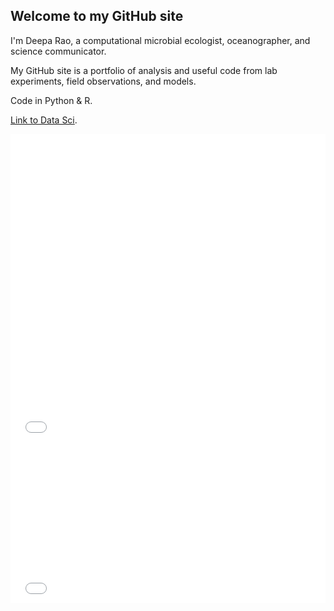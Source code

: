 ## Welcome to my GitHub site

I'm Deepa Rao, a computational microbial ecologist, oceanographer, and science communicator. 

My GitHub site is a portfolio of analysis and useful code from lab experiments, field observations, and models.

Code in Python & R. 

[Link to Data Sci](https://github.com/deepa-rao/deepa-rao.github.io/blob/master/assets/img/Bokeh/data_vis.md).

<iframe src="/assets/img/Bokeh/flowers.html"
    sandbox="allow-same-origin allow-scripts"
    width="100%"
    height="500"
    scrolling="no"
    seamless="seamless"
    frameborder="0">
</iframe>


<iframe src="/assets/img/Bokeh/MA_lo_0_10.html"
    sandbox="allow-same-origin allow-scripts"
    width="100%"
    height="250"
    scrolling="no"
    seamless="seamless"
    allowfullscreen="true"
    frameborder="0">
</iframe>

